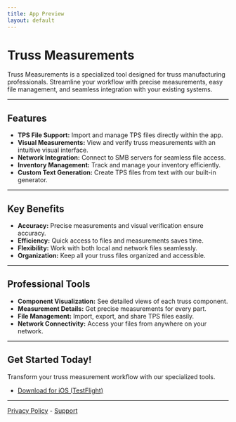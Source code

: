 ```yaml
---
title: App Preview
layout: default
---
```


# Truss Measurements

Truss Measurements is a specialized tool designed for truss manufacturing professionals. Streamline your workflow with precise measurements, easy file management, and seamless integration with your existing systems.

---

## Features
- **TPS File Support:** Import and manage TPS files directly within the app.
- **Visual Measurements:** View and verify truss measurements with an intuitive visual interface.
- **Network Integration:** Connect to SMB servers for seamless file access.
- **Inventory Management:** Track and manage your inventory efficiently.
- **Custom Text Generation:** Create TPS files from text with our built-in generator.

---

## Key Benefits
- **Accuracy:** Precise measurements and visual verification ensure accuracy.
- **Efficiency:** Quick access to files and measurements saves time.
- **Flexibility:** Work with both local and network files seamlessly.
- **Organization:** Keep all your truss files organized and accessible.

---

## Professional Tools
- **Component Visualization:** See detailed views of each truss component.
- **Measurement Details:** Get precise measurements for every part.
- **File Management:** Import, export, and share TPS files easily.
- **Network Connectivity:** Access your files from anywhere on your network.

---

## Get Started Today!
Transform your truss measurement workflow with our specialized tools.

- [Download for iOS (TestFlight)](https://testflight.apple.com/join/11BBAHK8)

---

[Privacy Policy](./policy.md) - [Support](./support.md)

